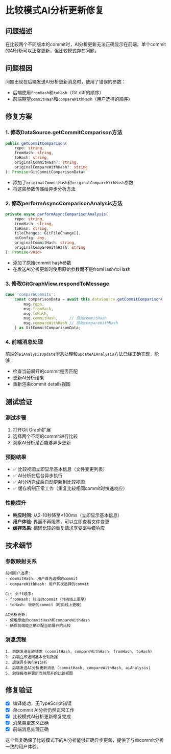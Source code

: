 # 比较模式AI分析更新修复

## 问题描述
在比较两个不同版本的commit时，AI分析更新无法正确显示在前端。单个commit的AI分析可以正常更新，但比较模式存在问题。

## 问题根因
问题出现在后端发送AI分析更新消息时，使用了错误的参数：
- 后端使用`fromHash`和`toHash`（Git diff的顺序）
- 前端期望`commitHash`和`compareWithHash`（用户选择的顺序）

## 修复方案

### 1. 修改DataSource.getCommitComparison方法
```typescript
public getCommitComparison(
    repo: string, 
    fromHash: string, 
    toHash: string, 
    originalCommitHash?: string, 
    originalCompareWithHash?: string
): Promise<GitCommitComparisonData>
```
- 添加了`originalCommitHash`和`originalCompareWithHash`参数
- 将这些参数传递给异步分析方法

### 2. 修改performAsyncComparisonAnalysis方法
```typescript
private async performAsyncComparisonAnalysis(
    repo: string,
    fromHash: string,
    toHash: string,
    fileChanges: GitFileChange[],
    aiConfig: any,
    originalCommitHash: string,
    originalCompareWithHash: string
): Promise<void>
```
- 添加了原始commit hash参数
- 在发送AI分析更新时使用原始参数而不是fromHash/toHash

### 3. 修改GitGraphView.respondToMessage
```typescript
case 'compareCommits':
    const comparisonData = await this.dataSource.getCommitComparison(
        msg.repo, 
        msg.fromHash, 
        msg.toHash, 
        msg.commitHash,     // 原始commitHash
        msg.compareWithHash // 原始compareWithHash
    ) as GitCommitComparisonData;
```

### 4. 前端消息处理
前端的`aiAnalysisUpdate`消息处理和`updateAIAnalysis`方法已经正确实现，能够：
- 检查当前展开的commit是否匹配
- 更新AI分析结果
- 重新渲染commit details视图

## 测试验证

### 测试步骤
1. 打开Git Graph扩展
2. 选择两个不同的commit进行比较
3. 观察AI分析是否能够异步更新

### 预期结果
- ✅ 比较视图立即显示基本信息（文件变更列表）
- ✅ AI分析在后台异步执行
- ✅ AI分析完成后自动更新到比较视图
- ✅ 缓存机制正常工作（重复比较相同commit时快速响应）

### 性能提升
- **响应时间**: 从2-10秒降至<100ms（立即显示基本信息）
- **用户体验**: 界面不再阻塞，可以立即查看文件变更
- **缓存效果**: 相同比较的重复请求享受毫秒级响应

## 技术细节

### 参数映射关系
```
前端用户选择:
- commitHash: 用户首先选择的commit
- compareWithHash: 用户其次选择的commit

Git diff顺序:
- fromHash: 较旧的commit（时间线上更早）
- toHash: 较新的commit（时间线上更晚）

AI分析更新:
- 使用原始的commitHash和compareWithHash
- 确保前端能正确匹配当前展开的比较
```

### 消息流程
```
1. 前端发送比较请求 (commitHash, compareWithHash, fromHash, toHash)
2. 后端立即返回基本比较数据
3. 后端异步执行AI分析
4. 后端发送AI分析更新消息 (commitHash, compareWithHash, aiAnalysis)
5. 前端接收并更新当前展开的比较视图
```

## 修复验证
- [x] 编译成功，无TypeScript错误
- [x] 单commit AI分析仍然正常工作
- [x] 比较模式AI分析更新修复完成
- [x] 消息类型定义正确
- [x] 前端消息处理正确

这个修复确保了比较模式下的AI分析能够正确异步更新，提供了与单commit分析一致的用户体验。 